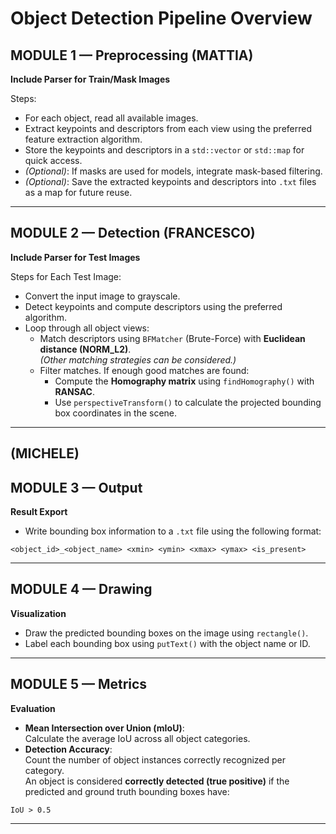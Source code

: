 # Object Detection Pipeline Overview

## MODULE 1 — Preprocessing (MATTIA)

**Include Parser for Train/Mask Images**

Steps:
- For each object, read all available images.
- Extract keypoints and descriptors from each view using the preferred feature extraction algorithm.
- Store the keypoints and descriptors in a `std::vector` or `std::map` for quick access.
- *(Optional)*: If masks are used for models, integrate mask-based filtering.
- *(Optional)*: Save the extracted keypoints and descriptors into `.txt` files as a map for future reuse.

---

## MODULE 2 — Detection (FRANCESCO)

**Include Parser for Test Images**

Steps for Each Test Image:
- Convert the input image to grayscale.
- Detect keypoints and compute descriptors using the preferred algorithm.
- Loop through all object views:
    - Match descriptors using `BFMatcher` (Brute-Force) with **Euclidean distance (NORM_L2)**.  
      *(Other matching strategies can be considered.)*
    - Filter matches. If enough good matches are found:
        - Compute the **Homography matrix** using `findHomography()` with **RANSAC**.
        - Use `perspectiveTransform()` to calculate the projected bounding box coordinates in the scene.

---
## (MICHELE)
## MODULE 3 — Output

**Result Export**

- Write bounding box information to a `.txt` file using the following format:
```
<object_id>_<object_name> <xmin> <ymin> <xmax> <ymax> <is_present>
```

---

## MODULE 4 — Drawing

**Visualization**

- Draw the predicted bounding boxes on the image using `rectangle()`.
- Label each bounding box using `putText()` with the object name or ID.

---

## MODULE 5 — Metrics

**Evaluation**

- **Mean Intersection over Union (mIoU)**:  
  Calculate the average IoU across all object categories.
- **Detection Accuracy**:  
  Count the number of object instances correctly recognized per category.  
  An object is considered **correctly detected (true positive)** if the predicted and ground truth bounding boxes have:
```
IoU > 0.5
```

---



